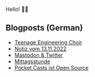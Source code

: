 Hello! 👋🏻

## Blogposts (German)
<!-- BLOG-POST-LIST:START -->
- [Teenage Engineering Choir](https://maurice-renck.de/de/notes/2022/teenage-engineering-choir)
- [Notiz vom 13.11.2022](https://maurice-renck.de/de/notes/2022/1668354160)
- [Mastodon &amp; Twitter](https://maurice-renck.de/de/notes/2022/mastodon-twitter)
- [Mittagsstunde](https://maurice-renck.de/de/leseliste/mittagsstunde)
- [Pocket Casts ist Open Source](https://maurice-renck.de/de/notes/2022/pocket-casts-ist-opensource)
<!-- BLOG-POST-LIST:END -->

<!--
**mauricerenck/mauricerenck** is a ✨ _special_ ✨ repository because its `README.md` (this file) appears on your GitHub profile.

Here are some ideas to get you started:

- 🔭 I’m currently working on ...
- 🌱 I’m currently learning ...
- 👯 I’m looking to collaborate on ...
- 🤔 I’m looking for help with ...
- 💬 Ask me about ...
- 📫 How to reach me: ...
- 😄 Pronouns: ...
- ⚡ Fun fact: ...
-->
